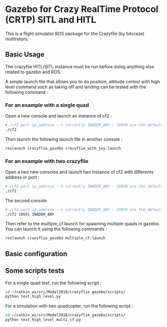 # Gazebo for Crazy RealTime Protocol (CRTP) SITL and HITL

This is a flight simulator ROS package for the Crazyflie (by bitcraze) multirotors.

## Basic Usage

The crazyflie HITL/SITL instance must be run before doing anything else related to gazebo and ROS.

A simple launch file that allows you to do position, attitude control  with high level command such as
taking off and landing can be tested with the following command :

### For an example with a single quad
Open a new console and launch an instance of cf2 :
```sh
#./cf2 port ip_address --> currently INADDR_ANY - 19950 are the default address/port
./cf2
```
Then launch the following launch file in another console : 
```sh
roslaunch crazyflie_gazebo crazyflie_with_joy.launch
```

### For an example with two crazyflie
Open a two new consoles and launch two instance of cf2 with differents address or port : 
```sh
#./cf2 port ip_address --> currently INADDR_ANY - 19950 are the default address/port
./cf2
```
The second console
```sh
#./cf2 port ip_address --> currently INADDR_ANY - 19950 are the default address/port
./cf2 19551 INADDR_ANY
```
Then refer to the multiple_cf.launch for spawning multiple quads in gazebo. You can launch it using the following commands : 
```sh
roslaunch crazyflie_gazebo multiple_cf.launch
```

## Basic configuration



## Some scripts tests

For a single quad test, run the following script : 
```sh
cd ~/catkin_ws/src/Modal2018/crazyflie_gazebo/scripts/
python test_high_level.py
```

For a simulation with two quadcopter, run the following script : 
```sh
cd ~/catkin_ws/src/Modal2018/crazyflie_gazebo/scripts/
python test_high_level_multi_cf.py
```